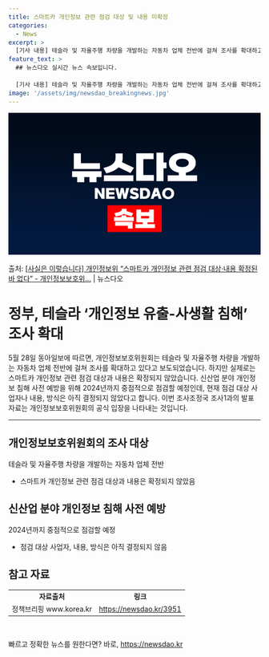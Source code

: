 ```yaml
---
title: 스마트카 개인정보 관련 점검 대상 및 내용 미확정
categories:
  - News
excerpt: >
  [기사 내용] 테슬라 및 자율주행 차량을 개발하는 자동차 업체 전반에 걸쳐 조사를 확대하고 있다.는 내용으로…
feature_text: >
  ## 뉴스다오 실시간 뉴스 속보입니다.

  [기사 내용] 테슬라 및 자율주행 차량을 개발하는 자동차 업체 전반에 걸쳐 조사를 확대하고 있다.는 내용으로…
image: '/assets/img/newsdao_breakingnews.jpg'
---
```


![뉴스다오 속보](/assets/img/newsdao_breakingnews.jpg)

<p>출처: <a href="https://newsdao.kr/3951" rel="dofollow">[사실은 이렇습니다] 개인정보위 “스마트카 개인정보 관련 점검 대상·내용 확정된 바 없다” - 개인정보보호위…</a> | 뉴스다오</p>

<h1>정부, 테슬라 ‘개인정보 유출-사생활 침해’ 조사 확대</h1>
<p data-ke-size="size16">5월 28일 동아일보에 따르면, 개인정보보호위원회는 테슬라 및 자율주행 차량을 개발하는 자동차 업체 전반에 걸쳐 조사를 확대하고 있다고 보도되었습니다. 하지만 실제로는 스마트카 개인정보 관련 점검 대상과 내용은 확정되지 않았습니다. 신산업 분야 개인정보 침해 사전 예방을 위해 2024년까지 중점적으로 점검할 예정인데, 현재 점검 대상 사업자나 내용, 방식은 아직 결정되지 않았다고 합니다. 이번 조사조정국 조사1과의 발표 자료는 개인정보보호위원회의 공식 입장을 나타내는 것입니다.</p>

<hr>

<h2 data-ke-size="size26">개인정보보호위원회의 조사 대상</h2>
<p data-ke-size="size16">테슬라 및 자율주행 차량을 개발하는 자동차 업체 전반</p>
<ul>
  <li>스마트카 개인정보 관련 점검 대상과 내용은 확정되지 않았음</li>
</ul>

<h2 data-ke-size="size26">신산업 분야 개인정보 침해 사전 예방</h2>
<p data-ke-size="size16">2024년까지 중점적으로 점검할 예정</p>
<ul>
  <li>점검 대상 사업자, 내용, 방식은 아직 결정되지 않음</li>
</ul>

<h2 data-ke-size="size26">참고 자료</h2>
<table>
  <tr>
    <td style="text-align: center; height: 17px;"><b>자료출처</b></td>
    <td style="text-align: center; height: 17px;"><b>링크</b></td>
  </tr>
  <tr>
    <td style="text-align: center; height: 17px;">정책브리핑 www.korea.kr</td>
    <td style="text-align: center; height: 17px;"><a href="https://newsdao.kr/3951">https://newsdao.kr/3951</a></td>
  </tr>
</table>
<p data-ke-size="size16">&nbsp;</p> 

빠르고 정확한 뉴스를 원한다면? 바로, <a href="https://newsdao.kr" rel="dofollow">https://newsdao.kr</a>


